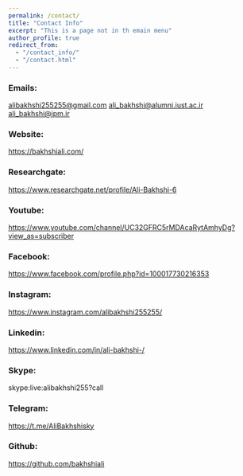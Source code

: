 ```yaml
---
permalink: /contact/
title: "Contact Info"
excerpt: "This is a page not in th emain menu"
author_profile: true
redirect_from: 
  - "/contact_info/"
  - "/contact.html"
---
```


### Emails:

alibakhshi255255@gmail.com
ali_bakhshi@alumni.iust.ac.ir
ali_bakhshi@ipm.ir

### Website:

https://bakhshiali.com/

### Researchgate:

https://www.researchgate.net/profile/Ali-Bakhshi-6

### Youtube:

https://www.youtube.com/channel/UC32GFRC5rMDAcaRytAmhyDg?view_as=subscriber

### Facebook:

https://www.facebook.com/profile.php?id=100017730216353

### Instagram:

https://www.instagram.com/alibakhshi255255/

### Linkedin:

https://www.linkedin.com/in/ali-bakhshi-/

### Skype:

skype:live:alibakhshi255?call

### Telegram:

https://t.me/AliBakhshisky

### Github:

https://github.com/bakhshiali

